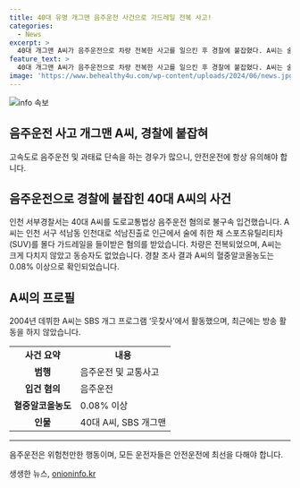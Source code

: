 ```yaml
---
title: 40대 유명 개그맨 음주운전 사건으로 가드레일 전복 사고!
categories:
  - News
excerpt: >
  40대 개그맨 A씨가 음주운전으로 차량 전복한 사고를 일으킨 후 경찰에 붙잡혔다. A씨는 술에 취한 채로 스포츠유틸리티차를 몰던 중 가드레일을 들이받아 차량이 전복되었으며, 혈중알코올농도는 면허 취소 수치인 0.08% 이상이었다. 경찰은 A씨를 음주운전 혐의로 불구속 입건했고, 사고 당시 차량에 동승자는 없었다고 밝혔다. A씨는 2004년 데뷔한 SBS 개그 프로그램 출연자로, 최근 활동은 없었다.
feature_text: >
  40대 개그맨 A씨가 음주운전으로 차량 전복한 사고를 일으킨 후 경찰에 붙잡혔다. A씨는 술에 취한 채로 스포츠유틸리티차를 몰던 중 가드레일을 들이받아 차량이 전복되었으며, 혈중알코올농도는 면허 취소 수치인 0.08% 이상이었다. 경찰은 A씨를 음주운전 혐의로 불구속 입건했고, 사고 당시 차량에 동승자는 없었다고 밝혔다. A씨는 2004년 데뷔한 SBS 개그 프로그램 출연자로, 최근 활동은 없었다.
image: 'https://www.behealthy4u.com/wp-content/uploads/2024/06/news.jpg'
---
```


<p><img src="https://www.behealthy4u.com/wp-content/uploads/2024/06/news.jpg" alt="info 속보" /></p>

<h2 data-ke-size="size24">음주운전 사고 개그맨 A씨, 경찰에 붙잡혀</h2>

<p data-ke-size="size16">고속도로 음주운전 및 과태료 단속을 하는 경우가 많으니, 안전운전에 항상 유의해야 합니다.</p>

<h2 data-ke-size="size26">음주운전으로 경찰에 붙잡힌 40대 A씨의 사건</h2>

<p data-ke-size="size16">인천 서부경찰서는 40대 A씨를 도로교통법상 음주운전 혐의로 불구속 입건했습니다. A씨는 인천 서구 석남동 인천대로 석남진출로 인근에서 술에 취한 채 스포츠유틸리티차(SUV)를 몰다 가드레일을 들이받은 혐의를 받았습니다. 차량은 전복되었으며, A씨는 크게 다치지 않았고 동승자도 없었습니다. 경찰 조사 결과 A씨의 혈중알코올농도는 0.08% 이상으로 확인되었습니다.</p>

<h2 data-ke-size="size26">A씨의 프로필</h2>

<p data-ke-size="size16">2004년 데뷔한 A씨는 SBS 개그 프로그램 ‘웃찾사’에서 활동했으며, 최근에는 방송 활동을 하지 않았습니다.</p>

<table>
    <tbody>
        <tr>
            <td style="text-align: center; height: 17px;"><b>사건 요약</b></td>
            <td style="text-align: center; height: 17px;"><b>내용</b></td>
        </tr>
        <tr>
            <td style="text-align: center; height: 17px;"><b>범행</b></td>
            <td>음주운전 및 교통사고</td>
        </tr>
        <tr>
            <td style="text-align: center; height: 17px;"><b>입건 혐의</b></td>
            <td>음주운전</td>
        </tr>
        <tr>
            <td style="text-align: center; height: 17px;"><b>혈중알코올농도</b></td>
            <td>0.08% 이상</td>
        </tr>
        <tr>
            <td style="text-align: center; height: 17px;"><b>인물</b></td>
            <td>40대 A씨, SBS 개그맨</td>
        </tr>
    </tbody>
</table>

<hr>

<p data-ke-size="size16">음주운전은 위험천만한 행동이며, 모든 운전자들은 안전운전에 최선을 다해야 합니다.</p>
생생한 뉴스, <a href="https://onioninfo.kr" rel="dofollow">onioninfo.kr</a>


